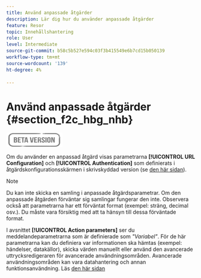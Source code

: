 ```yaml
---
title: Använd anpassade åtgärder
description: Lär dig hur du använder anpassade åtgärder
feature: Resor
topic: Innehållshantering
role: User
level: Intermediate
source-git-commit: b58c5b527e594c03f3b415549e6b7cd15b050139
workflow-type: tm+mt
source-wordcount: '139'
ht-degree: 4%

---
```


# Använd anpassade åtgärder {#section_f2c_hbg_nhb}

![](../assets/do-not-localize/badge.png)

Om du använder en anpassad åtgärd visas parametrarna **[!UICONTROL URL Configuration]** och **[!UICONTROL Authentication]** som definierats i åtgärdskonfigurationsskärmen i skrivskyddad version (se [den här sidan](../action/about-custom-action-configuration.md)).

>[!NOTE]
>
>Du kan inte skicka en samling i anpassade åtgärdsparametrar. Om den anpassade åtgärden förväntar sig samlingar fungerar den inte. Observera också att parametrarna har ett förväntat format (exempel: sträng, decimal osv.). Du måste vara försiktig med att ta hänsyn till dessa förväntade format.

I avsnittet **[!UICONTROL Action parameters]** ser du meddelandeparametrarna som är definierade som _&quot;Variabel&quot;_. För de här parametrarna kan du definiera var informationen ska hämtas (exempel: händelser, datakällor), skicka värden manuellt eller använd den avancerade uttrycksredigeraren för avancerade användningsområden. Avancerade användningsområden kan vara datahantering och annan funktionsanvändning. Läs [den här sidan](https://experienceleague.adobe.com/docs/journeys/using/building-advanced-conditions-journeys/expressionadvanced.html)
